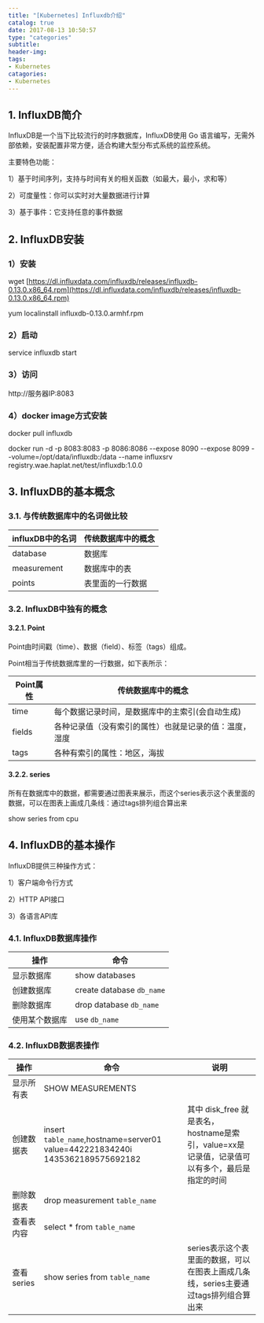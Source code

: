 ```yaml
---
title: "[Kubernetes] Influxdb介绍"
catalog: true
date: 2017-08-13 10:50:57
type: "categories"
subtitle:
header-img: 
tags:
- Kubernetes
catagories:
- Kubernetes
---
```


## 1. InfluxDB简介

InfluxDB是一个当下比较流行的时序数据库，InfluxDB使用 Go 语言编写，无需外部依赖，安装配置非常方便，适合构建大型分布式系统的监控系统。

主要特色功能：

1）基于时间序列，支持与时间有关的相关函数（如最大，最小，求和等）

2）可度量性：你可以实时对大量数据进行计算

3）基于事件：它支持任意的事件数据

## 2. InfluxDB安装

### 1）安装

wget [https://dl.influxdata.com/influxdb/releases/influxdb-0.13.0.x86_64.rpm](https://dl.influxdata.com/influxdb/releases/influxdb-0.13.0.x86_64.rpm)

yum localinstall influxdb-0.13.0.armhf.rpm

### 2）启动

service influxdb start

### 3）访问

http://服务器IP:8083

### 4）docker image方式安装

docker pull influxdb

docker run -d -p 8083:8083 -p 8086:8086 --expose 8090 --expose 8099 --volume=/opt/data/influxdb:/data --name influxsrv registry.wae.haplat.net/test/influxdb:1.0.0

## 3. InfluxDB的基本概念

### 3.1. 与传统数据库中的名词做比较

| influxDB中的名词 | 传统数据库中的概念 |
| ------------ | --------- |
| database     | 数据库       |
| measurement  | 数据库中的表    |
| points       | 表里面的一行数据  |

### 3.2. InfluxDB中独有的概念

#### 3.2.1. Point

Point由时间戳（time）、数据（field）、标签（tags）组成。

Point相当于传统数据库里的一行数据，如下表所示：

| Point属性 | 传统数据库中的概念                    |
| ------- | ---------------------------- |
| time    | 每个数据记录时间，是数据库中的主索引(会自动生成)    |
| fields  | 各种记录值（没有索引的属性）也就是记录的值：温度， 湿度 |
| tags    | 各种有索引的属性：地区，海拔               |

#### 3.2.2. series

所有在数据库中的数据，都需要通过图表来展示，而这个series表示这个表里面的数据，可以在图表上画成几条线：通过tags排列组合算出来

show series from cpu

## 4. InfluxDB的基本操作

InfluxDB提供三种操作方式：

1）客户端命令行方式

2）HTTP API接口

3）各语言API库

### 4.1. InfluxDB数据库操作

| 操作      | 命令                        |
| ------- | ------------------------- |
| 显示数据库   | show databases            |
| 创建数据库   | create database `db_name` |
| 删除数据库   | drop database `db_name`   |
| 使用某个数据库 | use `db_name`             |

### 4.2. InfluxDB数据表操作

| 操作       | 命令                                       | 说明                                       |
| -------- | ---------------------------------------- | ---------------------------------------- |
| 显示所有表    | SHOW MEASUREMENTS                        |                                          |
| 创建数据表    | insert `table_name`,hostname=server01 value=442221834240i 1435362189575692182 | 其中 disk_free 就是表名，hostname是索引，value=xx是记录值，记录值可以有多个，最后是指定的时间 |
| 删除数据表    | drop measurement `table_name`            |                                          |
| 查看表内容    | select * from `table_name`               |                                          |
| 查看series | show series from `table_name`            | series表示这个表里面的数据，可以在图表上画成几条线，series主要通过tags排列组合算出来 |